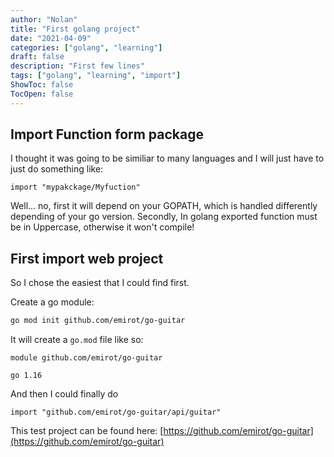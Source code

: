 ```yaml
---
author: "Nolan"
title: "First golang project"
date: "2021-04-09"
categories: ["golang", "learning"]
draft: false
description: "First few lines"
tags: ["golang", "learning", "import"]
ShowToc: false
TocOpen: false
---
```


## Import Function form package

I thought it was going to be similiar to many languages and I will just have to just do something like:

```golang
import "mypakckage/Myfuction"
```
Well... no, first it will depend on your GOPATH, which is handled differently depending of your go version.
Secondly, In golang exported function must be in Uppercase, otherwise it won't compile!

## First import web project

So I chose the easiest that I could find first.  

Create a go module:  

```bash
go mod init github.com/emirot/go-guitar
```

It will create a `go.mod` file like so:  
```golang
module github.com/emirot/go-guitar

go 1.16
```

And then I could finally do  

```golang
import "github.com/emirot/go-guitar/api/guitar"
```

This test project can be found here: [https://github.com/emirot/go-guitar](https://github.com/emirot/go-guitar)
